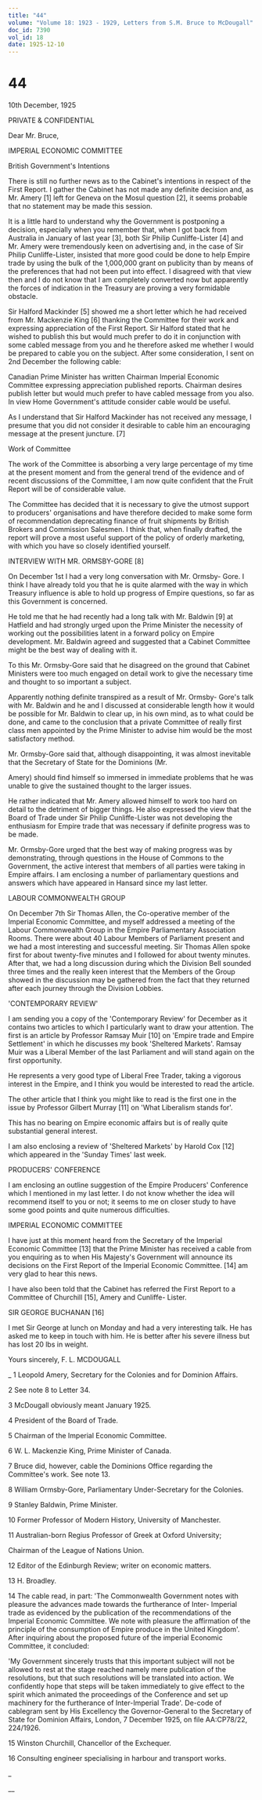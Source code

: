 ```yaml
---
title: "44"
volume: "Volume 18: 1923 - 1929, Letters from S.M. Bruce to McDougall"
doc_id: 7390
vol_id: 18
date: 1925-12-10
---
```


# 44

10th December, 1925

PRIVATE &amp; CONFIDENTIAL

Dear Mr. Bruce,

IMPERIAL ECONOMIC COMMITTEE

British Government's Intentions

There is still no further news as to the Cabinet's intentions in respect of the First Report. I gather the Cabinet has not made any definite decision and, as Mr. Amery [1] left for Geneva on the Mosul question [2], it seems probable that no statement may be made this session.

It is a little hard to understand why the Government is postponing a decision, especially when you remember that, when I got back from Australia in January of last year [3], both Sir Philip Cunliffe-Lister [4] and Mr. Amery were tremendously keen on advertising and, in the case of Sir Philip Cunliffe-Lister, insisted that more good could be done to help Empire trade by using the bulk of the 1,000,000 grant on publicity than by means of the preferences that had not been put into effect. I disagreed with that view then and I do not know that I am completely converted now but apparently the forces of indication in the Treasury are proving a very formidable obstacle.

Sir Halford Mackinder [5] showed me a short letter which he had received from Mr. Mackenzie King [6] thanking the Committee for their work and expressing appreciation of the First Report. Sir Halford stated that he wished to publish this but would much prefer to do it in conjunction with some cabled message from you and he therefore asked me whether I would be prepared to cable you on the subject. After some consideration, I sent on 2nd December the following cable:

Canadian Prime Minister has written Chairman Imperial Economic Committee expressing appreciation published reports. Chairman desires publish letter but would much prefer to have cabled message from you also. In view Home Government's attitude consider cable would be useful.

As I understand that Sir Halford Mackinder has not received any message, I presume that you did not consider it desirable to cable him an encouraging message at the present juncture. [7]

Work of Committee

The work of the Committee is absorbing a very large percentage of my time at the present moment and from the general trend of the evidence and of recent discussions of the Committee, I am now quite confident that the Fruit Report will be of considerable value.

The Committee has decided that it is necessary to give the utmost support to producers' organisations and have therefore decided to make some form of recommendation deprecating finance of fruit shipments by British Brokers and Commission Salesmen. I think that, when finally drafted, the report will prove a most useful support of the policy of orderly marketing, with which you have so closely identified yourself.

INTERVIEW WITH MR. ORMSBY-GORE [8]

On December 1st I had a very long conversation with Mr. Ormsby- Gore. I think I have already told you that he is quite alarmed with the way in which Treasury influence is able to hold up progress of Empire questions, so far as this Government is concerned.

He told me that he had recently had a long talk with Mr. Baldwin [9] at Hatfield and had strongly urged upon the Prime Minister the necessity of working out the possibilities latent in a forward policy on Empire development. Mr. Baldwin agreed and suggested that a Cabinet Committee might be the best way of dealing with it.

To this Mr. Ormsby-Gore said that he disagreed on the ground that Cabinet Ministers were too much engaged on detail work to give the necessary time and thought to so important a subject.

Apparently nothing definite transpired as a result of Mr. Ormsby- Gore's talk with Mr. Baldwin and he and I discussed at considerable length how it would be possible for Mr. Baldwin to clear up, in his own mind, as to what could be done, and came to the conclusion that a private Committee of really first class men appointed by the Prime Minister to advise him would be the most satisfactory method.

Mr. Ormsby-Gore said that, although disappointing, it was almost inevitable that the Secretary of State for the Dominions (Mr.

Amery) should find himself so immersed in immediate problems that he was unable to give the sustained thought to the larger issues.

He rather indicated that Mr. Amery allowed himself to work too hard on detail to the detriment of bigger things. He also expressed the view that the Board of Trade under Sir Philip Cunliffe-Lister was not developing the enthusiasm for Empire trade that was necessary if definite progress was to be made.

Mr. Ormsby-Gore urged that the best way of making progress was by demonstrating, through questions in the House of Commons to the Government, the active interest that members of all parties were taking in Empire affairs. I am enclosing a number of parliamentary questions and answers which have appeared in Hansard since my last letter.

LABOUR COMMONWEALTH GROUP

On December 7th Sir Thomas Allen, the Co-operative member of the Imperial Economic Committee, and myself addressed a meeting of the Labour Commonwealth Group in the Empire Parliamentary Association Rooms. There were about 40 Labour Members of Parliament present and we had a most interesting and successful meeting. Sir Thomas Allen spoke first for about twenty-five minutes and I followed for about twenty minutes. After that, we had a long discussion during which the Division Bell sounded three times and the really keen interest that the Members of the Group showed in the discussion may be gathered from the fact that they returned after each journey through the Division Lobbies.

'CONTEMPORARY REVIEW'

I am sending you a copy of the 'Contemporary Review' for December as it contains two articles to which I particularly want to draw your attention. The first is an article by Professor Ramsay Muir [10] on 'Empire trade and Empire Settlement' in which he discusses my book 'Sheltered Markets'. Ramsay Muir was a Liberal Member of the last Parliament and will stand again on the first opportunity.

He represents a very good type of Liberal Free Trader, taking a vigorous interest in the Empire, and I think you would be interested to read the article.

The other article that I think you might like to read is the first one in the issue by Professor Gilbert Murray [11] on 'What Liberalism stands for'.

This has no bearing on Empire economic affairs but is of really quite substantial general interest.

I am also enclosing a review of 'Sheltered Markets' by Harold Cox [12] which appeared in the 'Sunday Times' last week.

PRODUCERS' CONFERENCE

I am enclosing an outline suggestion of the Empire Producers' Conference which I mentioned in my last letter. I do not know whether the idea will recommend itself to you or not; it seems to me on closer study to have some good points and quite numerous difficulties.

IMPERIAL ECONOMIC COMMITTEE

I have just at this moment heard from the Secretary of the Imperial Economic Committee [13] that the Prime Minister has received a cable from you enquiring as to when His Majesty's Government will announce its decisions on the First Report of the Imperial Economic Committee. [14] am very glad to hear this news.

I have also been told that the Cabinet has referred the First Report to a Committee of Churchill [15], Amery and Cunliffe- Lister.

SIR GEORGE BUCHANAN [16]

I met Sir George at lunch on Monday and had a very interesting talk. He has asked me to keep in touch with him. He is better after his severe illness but has lost 20 lbs in weight.

Yours sincerely, F. L. MCDOUGALL 

_ 1 Leopold Amery, Secretary for the Colonies and for Dominion Affairs.

2 See note 8 to Letter 34.

3 McDougall obviously meant January 1925.

4 President of the Board of Trade.

5 Chairman of the Imperial Economic Committee.

6 W. L. Mackenzie King, Prime Minister of Canada.

7 Bruce did, however, cable the Dominions Office regarding the Committee's work. See note 13.

8 William Ormsby-Gore, Parliamentary Under-Secretary for the Colonies.

9 Stanley Baldwin, Prime Minister.

10 Former Professor of Modern History, University of Manchester.

11 Australian-born Regius Professor of Greek at Oxford University;

Chairman of the League of Nations Union.

12 Editor of the Edinburgh Review; writer on economic matters.

13 H. Broadley.

14 The cable read, in part: 'The Commonwealth Government notes with pleasure the advances made towards the furtherance of Inter- Imperial trade as evidenced by the publication of the recommendations of the Imperial Economic Committee. We note with pleasure the affirmation of the principle of the consumption of Empire produce in the United Kingdom'. After inquiring about the proposed future of the imperial Economic Committee, it concluded:

'My Government sincerely trusts that this important subject will not be allowed to rest at the stage reached namely mere publication of the resolutions, but that such resolutions will be translated into action. We confidently hope that steps will be taken immediately to give effect to the spirit which animated the proceedings of the Conference and set up machinery for the furtherance of Inter-Imperial Trade'. De-code of cablegram sent by His Excellency the Governor-General to the Secretary of State for Dominion Affairs, London, 7 December 1925, on file AA:CP78/22, 224/1926.

15 Winston Churchill, Chancellor of the Exchequer.

16 Consulting engineer specialising in harbour and transport works.

_

__
